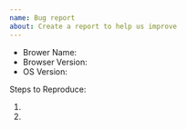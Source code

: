 ```yaml
---
name: Bug report
about: Create a report to help us improve
---
```

<!-- ⚠️⚠️ Do Not Delete This! bug_report_template ⚠️⚠️ -->
<!-- Please search existing issues to avoid creating duplicates. -->

<!-- Use Help > Report Issue to prefill these. -->
- Brower Name:
- Browser Version:
- OS Version:

Steps to Reproduce:

1.
2.
